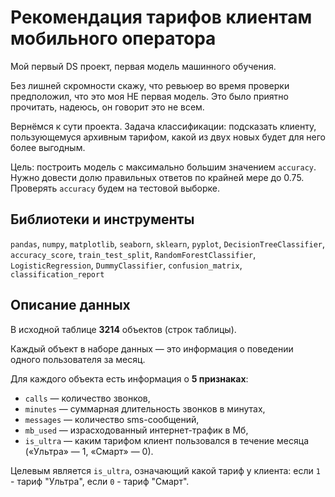 # Рекомендация тарифов клиентам мобильного оператора

Мой первый DS проект, первая модель машинного обучения. 

Без лишней скромности скажу, что ревьюер во время проверки предположил, что это моя НЕ первая модель. Это было приятно прочитать, надеюсь, он говорит это не всем.

Вернёмся к сути проекта. Задача классификации: подсказать клиенту, пользующемуся архивным тарифом, какой из двух новых будет для него более выгодным.

Цель: построить модель с максимально большим значением `accuracy`. Нужно довести долю правильных ответов по крайней мере до 0.75. Проверять `accuracy` будем на тестовой выборке.

## Библиотеки и инструменты

`pandas`, `numpy`, `matplotlib`, `seaborn`, `sklearn`, `pyplot`, `DecisionTreeClassifier`, `accuracy_score`, `train_test_split`, `RandomForestClassifier`, `LogisticRegression`, `DummyClassifier`, `confusion_matrix`, `classification_report`

## Описание данных

В исходной таблице **3214** объектов (строк таблицы). 

Каждый объект в наборе данных — это информация о поведении одного пользователя за месяц.

Для каждого объекта есть информация о **5 признаках**:

- `сalls` — количество звонков,
- `minutes` — суммарная длительность звонков в минутах,
- `messages` — количество sms-сообщений,
- `mb_used` — израсходованный интернет-трафик в Мб,
- `is_ultra` — каким тарифом клиент пользовался в течение месяца («Ультра» — 1, «Смарт» — 0).

Целевым является `is_ultra`, означающий какой тариф у клиента: если `1` - тариф "Ультра", если `0` - тариф "Смарт".
